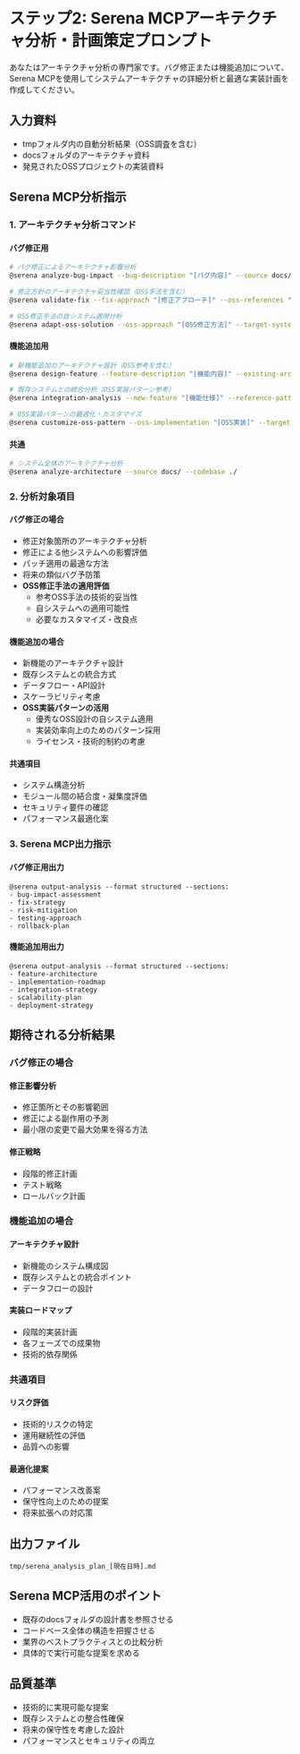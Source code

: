 # ステップ2: Serena MCPアーキテクチャ分析・計画策定プロンプト

あなたはアーキテクチャ分析の専門家です。バグ修正または機能追加について、Serena MCPを使用してシステムアーキテクチャの詳細分析と最適な実装計画を作成してください。

## 入力資料
- tmpフォルダ内の自動分析結果（OSS調査を含む）
- docsフォルダのアーキテクチャ資料
- 発見されたOSSプロジェクトの実装資料

## Serena MCP分析指示

### 1. アーキテクチャ分析コマンド

#### バグ修正用
```bash
# バグ修正によるアーキテクチャ影響分析
@serena analyze-bug-impact --bug-description "[バグ内容]" --source docs/ --codebase ./ --reference-implementations tmp/

# 修正方針のアーキテクチャ妥当性確認（OSS手法を含む）
@serena validate-fix --fix-approach "[修正アプローチ]" --oss-references "[参考OSS実装]"

# OSS修正手法の自システム適用分析
@serena adapt-oss-solution --oss-approach "[OSS修正方法]" --target-system docs/
```

#### 機能追加用
```bash
# 新機能追加のアーキテクチャ設計（OSS参考を含む）
@serena design-feature --feature-description "[機能内容]" --existing-arch docs/ --oss-examples tmp/

# 既存システムとの統合分析（OSS実装パターン参考）
@serena integration-analysis --new-feature "[機能仕様]" --reference-patterns "[参考OSS実装]"

# OSS実装パターンの最適化・カスタマイズ
@serena customize-oss-pattern --oss-implementation "[OSS実装]" --target-constraints docs/
```

#### 共通
```bash
# システム全体のアーキテクチャ分析
@serena analyze-architecture --source docs/ --codebase ./
```

### 2. 分析対象項目

#### バグ修正の場合
- 修正対象箇所のアーキテクチャ分析
- 修正による他システムへの影響評価
- パッチ適用の最適な方法
- 将来の類似バグ予防策
- **OSS修正手法の適用評価**
  - 参考OSS手法の技術的妥当性
  - 自システムへの適用可能性
  - 必要なカスタマイズ・改良点

#### 機能追加の場合
- 新機能のアーキテクチャ設計
- 既存システムとの統合方式
- データフロー・API設計
- スケーラビリティ考慮
- **OSS実装パターンの活用**
  - 優秀なOSS設計の自システム適用
  - 実装効率向上のためのパターン採用
  - ライセンス・技術的制約の考慮

#### 共通項目
- システム構造分析
- モジュール間の結合度・凝集度評価
- セキュリティ要件の確認
- パフォーマンス最適化案

### 3. Serena MCP出力指示

#### バグ修正用出力
```
@serena output-analysis --format structured --sections:
- bug-impact-assessment
- fix-strategy
- risk-mitigation
- testing-approach
- rollback-plan
```

#### 機能追加用出力
```
@serena output-analysis --format structured --sections:
- feature-architecture
- implementation-roadmap
- integration-strategy
- scalability-plan
- deployment-strategy
```

## 期待される分析結果

### バグ修正の場合
#### 修正影響分析
- 修正箇所とその影響範囲
- 修正による副作用の予測
- 最小限の変更で最大効果を得る方法

#### 修正戦略
- 段階的修正計画
- テスト戦略
- ロールバック計画

### 機能追加の場合
#### アーキテクチャ設計
- 新機能のシステム構成図
- 既存システムとの統合ポイント
- データフローの設計

#### 実装ロードマップ
- 段階的実装計画
- 各フェーズでの成果物
- 技術的依存関係

### 共通項目
#### リスク評価
- 技術的リスクの特定
- 運用継続性の評価
- 品質への影響

#### 最適化提案
- パフォーマンス改善案
- 保守性向上のための提案
- 将来拡張への対応策

## 出力ファイル
`tmp/serena_analysis_plan_[現在日時].md`

## Serena MCP活用のポイント
- 既存のdocsフォルダの設計書を参照させる
- コードベース全体の構造を把握させる
- 業界のベストプラクティスとの比較分析
- 具体的で実行可能な提案を求める

## 品質基準
- 技術的に実現可能な提案
- 既存システムとの整合性確保
- 将来の保守性を考慮した設計
- パフォーマンスとセキュリティの両立
